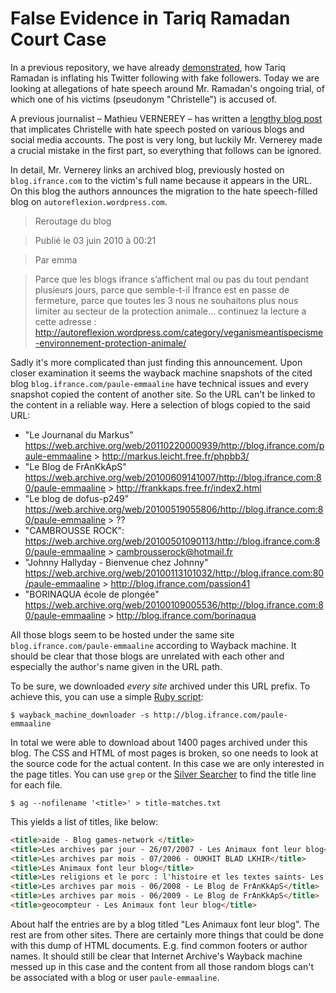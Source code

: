 # False Evidence in Tariq Ramadan Court Case

In a previous repository, we have already [demonstrated](https://github.com/openinvestigators/tariq-twitter), how Tariq Ramadan is inflating his Twitter following with fake followers. Today we are looking at allegations of hate speech around Mr. Ramadan's ongoing trial, of which one of his victims (pseudonym "Christelle") is accused of.

A previous journalist – Mathieu VERNEREY – has written a [lengthy blog post](https://mathieuvernerey.wordpress.com/2020/07/03/autoreflexion-blog-antisemite-extreme-droite/) that implicates Christelle with hate speech posted on various blogs and social media accounts. The post is very long, but luckily Mr. Vernerey made a crucial mistake in the first part, so everything that follows can be ignored.

In detail, Mr. Vernerey links an archived blog, previously hosted on `blog.ifrance.com` to the victim's full name because it appears in the URL. On this blog the authors announces the migration to the hate speech-filled blog on `autoreflexion.wordpress.com`.

> Reroutage du blog

> Publié le 03 juin 2010 à 00:21

> Par emma

> Parce que les blogs ifrance s’affichent mal ou pas du tout pendant plusieurs jours, parce que semble-t-il Ifrance est en passe de fermeture, parce que toutes les 3 nous ne souhaitons plus nous limiter au secteur de la protection animale… continuez la lecture a cette adresse : http://autoreflexion.wordpress.com/category/veganismeantispecisme-environnement-protection-animale/

Sadly it's more complicated than just finding this announcement. Upon closer examination it seems the wayback machine snapshots of the cited blog `blog.ifrance.com/paule-emmaaline` have technical issues and every snapshot copied the content of another site. So the URL can't be linked to the content in a reliable way. Here a selection of blogs copied to the said URL:

- "Le Journanal du Markus" https://web.archive.org/web/20110220000939/http://blog.ifrance.com/paule-emmaaline > http://markus.leicht.free.fr/phpbb3/
- "Le Blog de FrAnKkApS" https://web.archive.org/web/20100609141007/http://blog.ifrance.com:80/paule-emmaaline > http://frankkaps.free.fr/index2.html
- "Le blog de dofus-p249" https://web.archive.org/web/20100519055806/http://blog.ifrance.com:80/paule-emmaaline > ??
- "CAMBROUSSE ROCK": https://web.archive.org/web/20100501090113/http://blog.ifrance.com:80/paule-emmaaline > cambrousserock@hotmail.fr
- "Johnny Hallyday - Bienvenue chez Johnny" https://web.archive.org/web/20100113101032/http://blog.ifrance.com:80/paule-emmaaline > http://blog.ifrance.com/passion41
- "BORINAQUA école de plongée" https://web.archive.org/web/20100109005536/http://blog.ifrance.com:80/paule-emmaaline > http://blog.ifrance.com/borinaqua

All those blogs seem to be hosted under the same site `blog.ifrance.com/paule-emmaaline` according to Wayback machine. It should be clear that those blogs are unrelated with each other and especially the author's name given in the URL path.

To be sure, we downloaded *every site* archived under this URL prefix. To achieve this, you can use a simple [Ruby script](https://github.com/hartator/wayback-machine-downloader):

```
$ wayback_machine_downloader -s http://blog.ifrance.com/paule-emmaaline
```

In total we were able to download about 1400 pages archived under this blog. The CSS and HTML of most pages is broken, so one needs to look at the source code for the actual content. In this case we are only interested in the page titles. You can use `grep` or the [Silver Searcher](https://github.com/ggreer/the_silver_searcher) to find the title line for each file.

```
$ ag --nofilename '<title>' > title-matches.txt
```

This yields a list of titles, like below:

```html
<title>aide - Blog games-network </title>
<title>Les archives par jour - 26/07/2007 - Les Animaux font leur blog</title>
<title>Les archives par mois - 07/2006 - OUKHIT BLAD LKHIR</title>
<title>Les Animaux font leur blog</title>
<title>Les religions et le porc : l'histoire et les textes saints- Les Animaux font leur blog</title>
<title>Les archives par mois - 06/2008 - Le Blog de FrAnKkApS</title>
<title>Les archives par mois - 06/2009 - Le Blog de FrAnKkApS</title>
<title>geocompteur - Les Animaux font leur blog</title>
```

About half the entries are by a blog titled "Les Animaux font leur blog". The rest are from other sites. There are certainly more things that could be done with this dump of HTML documents. E.g. find common footers or author names. It should still be clear that Internet Archive's Wayback machine messed up in this case and the content from all those random blogs can't be associated with a blog or user `paule-emmaaline`.